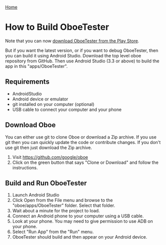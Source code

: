 [Home](README.md)

# How to Build OboeTester

Note that you can now [download OboeTester from the Play Store](https://play.google.com/store/apps/details?id=com.mobileer.oboetester).

But if you want the latest version, or if you want to debug OboeTester, then you can build it using Android Studio.
Download the top level oboe repository from GitHub.
Then use Android Studio (3.3 or above) to build the app in this "apps/OboeTester".

## Requirements

* AndroidStudio
* Android device or emulator
* git installed on your computer (optional)
* USB cable to connect your computer and your phone

## Download Oboe

You can either use git to clone Oboe or download a Zip archive.
If you use git then you can quickly update the code or contribute changes.
If you don't use git then just download the Zip archive.

1. Visit https://github.com/google/oboe
2. Click on the green button that says "Clone or Download" and follow the instructions.

## Build and Run OboeTester

1. Launch Android Studio
2. Click Open from the File menu and browse to the "oboe/apps/OboeTester" folder. Select that folder.
3. Wait about a minute for the project to load.
4. Connect an Android phone to your computer using a USB cable.
5. Look at your phone. You may need to give permission to use ADB on your phone.
5. Select "Run App" from the "Run" menu.
6. OboeTester should build and then appear on your Android device.
